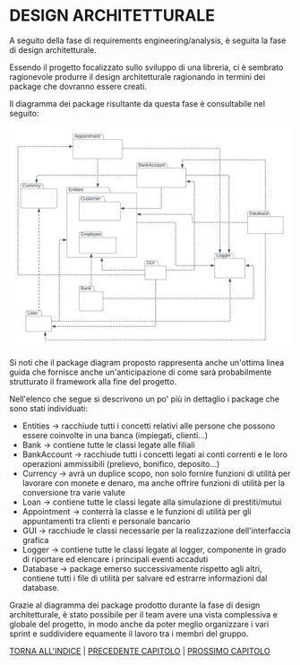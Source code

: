 # DESIGN ARCHITETTURALE
A seguito della fase di requirements engineering/analysis, è seguita la fase di design architetturale.

Essendo il progetto focalizzato sullo sviluppo di una libreria, ci è sembrato ragionevole produrre il design architetturale ragionando in termini dei package che dovranno essere creati.

Il diagramma dei package risultante da questa fase è consultabile nel seguito:

![diagramma package](img/package.jpeg)

Si noti che il package diagram proposto rappresenta anche un'ottima linea guida che fornisce anche un'anticipazione di come sarà probabilmente strutturato il framework alla fine del progetto.

Nell'elenco che segue si descrivono un po' più in dettaglio i package che sono stati individuati:
- Entities &rarr; racchiude tutti i concetti relativi alle persone che possono essere coinvolte in una banca (impiegati, clienti...)
- Bank &rarr; contiene tutte le classi legate alle filiali
- BankAccount &rarr; racchiude tutti i concetti legati ai conti correnti e le loro operazioni ammissibili (prelievo, bonifico, deposito...)
- Currency &rarr; avrà un duplice scopo, non solo fornire funzioni di utilità per lavorare con monete e denaro, ma anche offrire funzioni di utilità per la conversione tra varie valute
- Loan &rarr; contiene tutte le classi legate alla simulazione di prestiti/mutui
- Appointment &rarr; conterrà la classe e le funzioni di utilità per gli appuntamenti tra clienti e personale bancario
- GUI &rarr; racchiude le classi necessarie per la realizzazione dell'interfaccia grafica
- Logger &rarr; contiene tutte le classi legate al logger, componente in grado di riportare ed elencare i principali eventi accaduti
- Database &rarr; package emerso successivamente rispetto agli altri, contiene tutti i file di utilità per salvare ed estrarre informazioni dal database.

Grazie al diagramma dei package prodotto durante la fase di design architetturale, è stato possibile per il team avere una vista complessiva e globale del progetto, in modo anche da poter meglio organizzare i vari sprint e suddividere equamente il lavoro tra i membri del gruppo.

[TORNA ALL'INDICE](../index.md) |
[PRECEDENTE CAPITOLO](../3-requirements/index.md) |
[PROSSIMO CAPITOLO](../5-detailed-design/index.md)